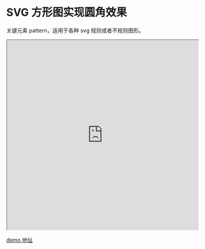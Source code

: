 # SVG 方形图实现圆角效果

关键元素 pattern，适用于各种 svg 规则或者不规则图形。

<iframe width="100%" height="500" src="https://codepen.io/zhoujingchao/pen/YzqoqZe"></iframe>

[demo 地址](https://codepen.io/zhoujingchao/pen/YzqoqZe)
